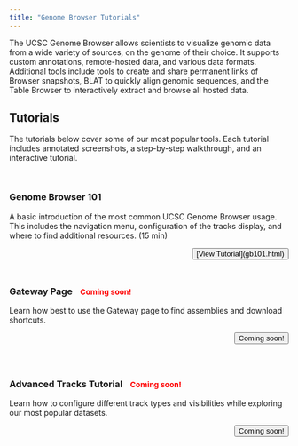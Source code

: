 ```yaml
---
title: "Genome Browser Tutorials"
---
```


The UCSC Genome Browser allows scientists to visualize genomic data from a wide variety of sources,
on the genome of their choice. It supports custom annotations, remote-hosted data, and various data
formats. Additional tools include tools to create and share permanent links of Browser snapshots, BLAT
to quickly align genomic sequences, and the Table Browser to interactively extract and browse all hosted data.

## Tutorials

The tutorials below cover some of our most popular tools. Each tutorial includes annotated 
screenshots, a step-by-step walkthrough, and an interactive tutorial.

<div class="row" style="padding-top: 15px">
<div class="col-md-6">
<div class="panel panel-default" style="padding-bottom: 10px">
<h3 class="panel-title" style="width: -webkit-fill-available;"
>Genome Browser 101</h3>

A basic introduction of the most common UCSC Genome Browser usage. This includes 
the navigation menu, configuration of the tracks display, and where to find additional resources. (15 min)

<p style="text-align: end">
<button>[View Tutorial](gb101.html)</button>
</p>
</div>
</div>

<div class="col-md-6">
<div class="panel panel-default" style="padding-bottom: 10px">
<h3 class="panel-title" style="width: -webkit-fill-available;">
    Gateway Page
    <span 
        style="color: red; font-size: smaller; margin-left: 10px; cursor: pointer;" 
        title="Subscribe to our news mailing list to be the first to learn about new tutorials.">
        Coming soon!
    </span>
</h3>

Learn how best to use the Gateway page to find assemblies and download shortcuts.

<p style="text-align: end">
<button>Coming soon!</button>
</p>
</div>
</div>
</div>

<div class="row" style="padding-top: 15px">
<div class="col-md-6">
<div class="panel panel-default" style="padding-bottom: 10px">
<h3 class="panel-title" style="width: -webkit-fill-available;">
    Advanced Tracks Tutorial
    <span
        style="color: red; font-size: smaller; margin-left: 10px; cursor: pointer;"
        title="Subscribe to our news mailing list to be the first to learn about new tutorials.">
        Coming soon!
    </span>
</h3>

Learn how to configure different track types and visibilities while exploring our most popular datasets.


<p style="text-align: end">
<button>Coming soon!</button>
</p>
</div>
</div>


</div>
